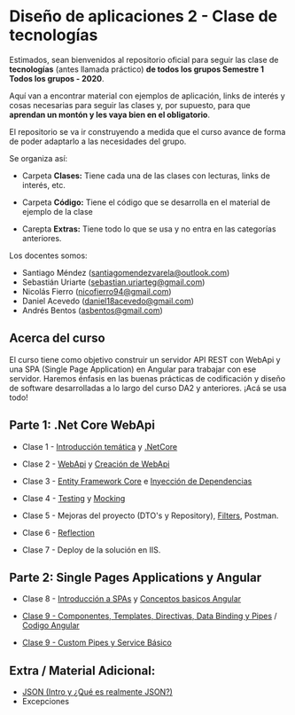   
# **Diseño de aplicaciones 2 - Clase de tecnologías**

Estimados, sean bienvenidos al repositorio oficial para seguir las clase de **tecnologías** (antes llamada práctico) **de todos los grupos Semestre 1 Todos los grupos - 2020**.

Aquí van a encontrar material con ejemplos de aplicación, links de interés y cosas necesarias para seguir las clases y, por supuesto, para que **aprendan un montón y les vaya bien en el obligatorio**.

El repositorio se va ir construyendo a medida que el curso avance de forma de poder adaptarlo a las necesidades del grupo.

Se organiza así:

- Carpeta **Clases:** Tiene cada una de las clases con lecturas, links de interés, etc.

- Carpeta **Código:** Tiene el código que se desarrolla en el material de ejemplo de la clase

- Carepta **Extras:** Tiene todo lo que se usa y no entra en las categorías anteriores.

Los docentes somos:

- Santiago Méndez (santiagomendezvarela@outlook.com)
- Sebastián Uriarte (sebastian.uriarteg@gmail.com) 
- Nicolás Fierro (nicofierro94@gmail.com)
- Daniel Acevedo (daniel18acevedo@gmail.com)
- Andrés Bentos (asbentos@gmail.com)

## Acerca del curso

El curso tiene como objetivo construir un servidor API REST con WebApi y una SPA (Single Page Application) en Angular para trabajar con ese servidor. Haremos énfasis en las buenas prácticas de codificación y diseño de software desarrolladas a lo largo del curso DA2 y anteriores. ¡Acá se usa todo!

## Parte 1: .Net Core WebApi

- Clase 1 - [Introducción temática](/Clases/Clase1.1_Intro_StackTecnolog%C3%ADas.md) y [.NetCore](/Clases/Clase1.2_NetCore.md)

- Clase 2 - [WebApi](/Clases/Clase2.1_WebApi.md) y [Creación de WebApi](/Clases/Clase2.2_Creacion.md)

- Clase 3 - [Entity Framework Core](/Clases/Clase3.1_EF_CoreWebApiRespositorio.md) e [Inyección de Dependencias](/Clases/Clase3.2_InyeccionDependencias.md)

- Clase 4 - [Testing](/Clases/Clase4.1_Testing.md) y [Mocking](/Clases/Clase4.2_Mocking.md)

- Clase 5 - Mejoras del proyecto (DTO's y Repository), [Filters](/Clases/Clase5_Filters.md), Postman.

- Clase 6 - [Reflection](/Clases/Clase6_1.md)

- Clase 7 - Deploy de la solución en IIS.

## Parte 2: Single Pages Applications y Angular
- Clase 8 - [Introducción a SPAs](/Clases/Clase_8_Angular_y_las_SPAs.md) y [Conceptos basicos Angular](/Clases/Clase_9_Componentes_Templates_Bootstrapping_Directivas_Data_Binding_y_Pipes.md)

- [Clase 9 - Componentes, Templates, Directivas, Data Binding y Pipes](/Clases/Clase_10_-_Componentes_Templates,_Bootstrapping,_Directivas_Data_Binding_y_Pipes.md) / [Codigo Angular](/Codigo/Angular)
- [Clase 9 - Custom Pipes y Service Básico](/Clases/Clase_10_-_Custom_Pipes_y_Service_Basico.md)

## Extra / Material Adicional:

- [JSON (Intro y ¿Qué es realmente JSON?)](https://developer.mozilla.org/es/docs/Learn/JavaScript/Objects/JSON)
- Excepciones
